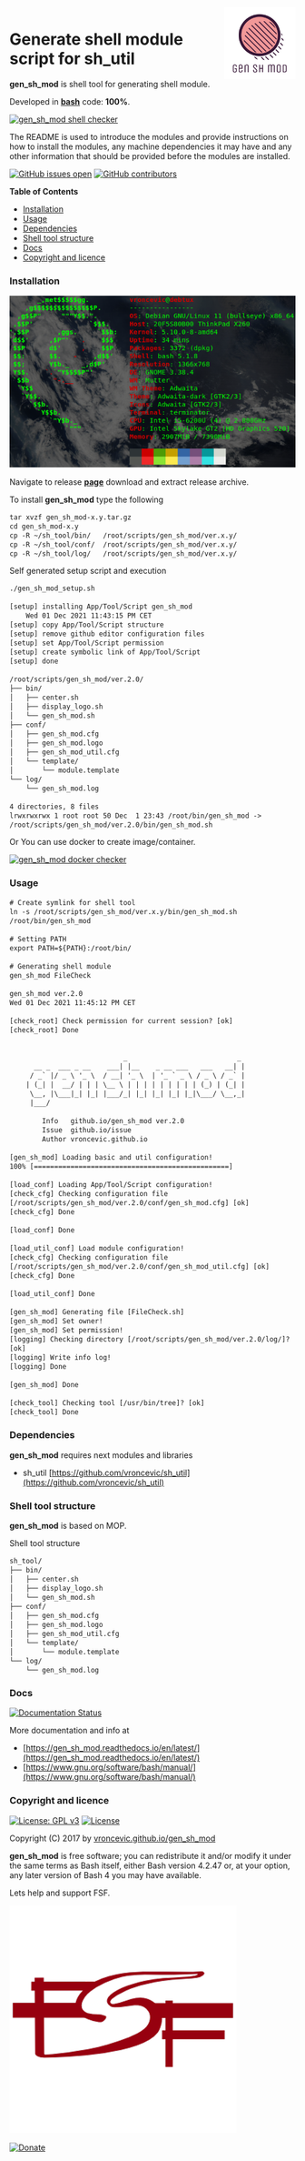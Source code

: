 <img align="right" src="https://raw.githubusercontent.com/vroncevic/gen_sh_mod/dev/docs/gen_sh_mod_logo.png" width="25%">

# Generate shell module script for sh_util

**gen_sh_mod** is shell tool for generating shell module.

Developed in **[bash](https://en.wikipedia.org/wiki/Bash_(Unix_shell))** code: **100%**.

[![gen_sh_mod shell checker](https://github.com/vroncevic/gen_sh_mod/workflows/gen_sh_mod%20shell%20checker/badge.svg)](https://github.com/vroncevic/gen_sh_mod/actions?query=workflow%3A%22gen_sh_mod+shell+checker%22)

The README is used to introduce the modules and provide instructions on
how to install the modules, any machine dependencies it may have and any
other information that should be provided before the modules are installed.

[![GitHub issues open](https://img.shields.io/github/issues/vroncevic/gen_sh_mod.svg)](https://github.com/vroncevic/gen_sh_mod/issues) [![GitHub contributors](https://img.shields.io/github/contributors/vroncevic/gen_sh_mod.svg)](https://github.com/vroncevic/gen_sh_mod/graphs/contributors)

<!-- START doctoc generated TOC please keep comment here to allow auto update -->
<!-- DON'T EDIT THIS SECTION, INSTEAD RE-RUN doctoc TO UPDATE -->
**Table of Contents**

- [Installation](#installation)
- [Usage](#usage)
- [Dependencies](#dependencies)
- [Shell tool structure](#shell-tool-structure)
- [Docs](#docs)
- [Copyright and licence](#copyright-and-licence)

<!-- END doctoc generated TOC please keep comment here to allow auto update -->

### Installation

![Debian Linux OS](https://raw.githubusercontent.com/vroncevic/gen_sh_mod/dev/docs/debtux.png)

Navigate to release **[page](https://github.com/vroncevic/gen_sh_mod/releases)** download and extract release archive.

To install **gen_sh_mod** type the following

```
tar xvzf gen_sh_mod-x.y.tar.gz
cd gen_sh_mod-x.y
cp -R ~/sh_tool/bin/   /root/scripts/gen_sh_mod/ver.x.y/
cp -R ~/sh_tool/conf/  /root/scripts/gen_sh_mod/ver.x.y/
cp -R ~/sh_tool/log/   /root/scripts/gen_sh_mod/ver.x.y/
```

Self generated setup script and execution
```
./gen_sh_mod_setup.sh 

[setup] installing App/Tool/Script gen_sh_mod
	Wed 01 Dec 2021 11:43:15 PM CET
[setup] copy App/Tool/Script structure
[setup] remove github editor configuration files
[setup] set App/Tool/Script permission
[setup] create symbolic link of App/Tool/Script
[setup] done

/root/scripts/gen_sh_mod/ver.2.0/
├── bin/
│   ├── center.sh
│   ├── display_logo.sh
│   └── gen_sh_mod.sh
├── conf/
│   ├── gen_sh_mod.cfg
│   ├── gen_sh_mod.logo
│   ├── gen_sh_mod_util.cfg
│   └── template/
│       └── module.template
└── log/
    └── gen_sh_mod.log

4 directories, 8 files
lrwxrwxrwx 1 root root 50 Dec  1 23:43 /root/bin/gen_sh_mod -> /root/scripts/gen_sh_mod/ver.2.0/bin/gen_sh_mod.sh
```

Or You can use docker to create image/container.

[![gen_sh_mod docker checker](https://github.com/vroncevic/gen_sh_mod/workflows/gen_sh_mod%20docker%20checker/badge.svg)](https://github.com/vroncevic/gen_sh_mod/actions?query=workflow%3A%22gen_sh_mod+docker+checker%22)

### Usage

```
# Create symlink for shell tool
ln -s /root/scripts/gen_sh_mod/ver.x.y/bin/gen_sh_mod.sh /root/bin/gen_sh_mod

# Setting PATH
export PATH=${PATH}:/root/bin/

# Generating shell module
gen_sh_mod FileCheck

gen_sh_mod ver.2.0
Wed 01 Dec 2021 11:45:12 PM CET

[check_root] Check permission for current session? [ok]
[check_root] Done

	                                                      
	                        _                           _ 
	  __ _  ___ _ __    ___| |__    _ __ ___   ___   __| |
	 / _` |/ _ \ '_ \  / __| '_ \  | '_ ` _ \ / _ \ / _` |
	| (_| |  __/ | | | \__ \ | | | | | | | | | (_) | (_| |
	 \__, |\___|_| |_| |___/_| |_| |_| |_| |_|\___/ \__,_|
	 |___/                                                
	                                                      
		Info   github.io/gen_sh_mod ver.2.0 
		Issue  github.io/issue
		Author vroncevic.github.io

[gen_sh_mod] Loading basic and util configuration!
100% [================================================]

[load_conf] Loading App/Tool/Script configuration!
[check_cfg] Checking configuration file [/root/scripts/gen_sh_mod/ver.2.0/conf/gen_sh_mod.cfg] [ok]
[check_cfg] Done

[load_conf] Done

[load_util_conf] Load module configuration!
[check_cfg] Checking configuration file [/root/scripts/gen_sh_mod/ver.2.0/conf/gen_sh_mod_util.cfg] [ok]
[check_cfg] Done

[load_util_conf] Done

[gen_sh_mod] Generating file [FileCheck.sh]
[gen_sh_mod] Set owner!
[gen_sh_mod] Set permission!
[logging] Checking directory [/root/scripts/gen_sh_mod/ver.2.0/log/]? [ok]
[logging] Write info log!
[logging] Done

[gen_sh_mod] Done

[check_tool] Checking tool [/usr/bin/tree]? [ok]
[check_tool] Done
```

### Dependencies

**gen_sh_mod** requires next modules and libraries
* sh_util [https://github.com/vroncevic/sh_util](https://github.com/vroncevic/sh_util)

### Shell tool structure

**gen_sh_mod** is based on MOP.

Shell tool structure
```
sh_tool/
├── bin/
│   ├── center.sh
│   ├── display_logo.sh
│   └── gen_sh_mod.sh
├── conf/
│   ├── gen_sh_mod.cfg
│   ├── gen_sh_mod.logo
│   ├── gen_sh_mod_util.cfg
│   └── template/
│       └── module.template
└── log/
    └── gen_sh_mod.log
```

### Docs

[![Documentation Status](https://readthedocs.org/projects/gen_sh_mod/badge/?version=latest)](https://gen_sh_mod.readthedocs.io/projects/gen_sh_mod/en/latest/?badge=latest)

More documentation and info at
* [https://gen_sh_mod.readthedocs.io/en/latest/](https://gen_sh_mod.readthedocs.io/en/latest/)
* [https://www.gnu.org/software/bash/manual/](https://www.gnu.org/software/bash/manual/)

### Copyright and licence

[![License: GPL v3](https://img.shields.io/badge/License-GPLv3-blue.svg)](https://www.gnu.org/licenses/gpl-3.0) [![License](https://img.shields.io/badge/License-Apache%202.0-blue.svg)](https://opensource.org/licenses/Apache-2.0)

Copyright (C) 2017 by [vroncevic.github.io/gen_sh_mod](https://vroncevic.github.io/gen_sh_mod)

**gen_sh_mod** is free software; you can redistribute it and/or modify
it under the same terms as Bash itself, either Bash version 4.2.47 or,
at your option, any later version of Bash 4 you may have available.

Lets help and support FSF.

[![Free Software Foundation](https://raw.githubusercontent.com/vroncevic/gen_sh_mod/dev/docs/fsf-logo_1.png)](https://my.fsf.org/)

[![Donate](https://www.paypalobjects.com/en_US/i/btn/btn_donateCC_LG.gif)](https://my.fsf.org/donate/)
